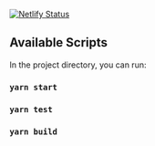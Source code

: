 [![Netlify Status](https://api.netlify.com/api/v1/badges/6248def7-7542-48bd-8fe8-79bf3098c45a/deploy-status)](https://app.netlify.com/sites/github-explorer-js/deploys)

## Available Scripts

In the project directory, you can run:

### `yarn start`
### `yarn test`
### `yarn build`


